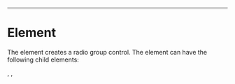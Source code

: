 

---

# Element

The <radiogroup> element creates a radio group control. The element can have the following child elements:

<grid> , <radio> , <script>

The <radiogroup> element has the following attributes:

- • align = start | center | end

- • backgroundcolor = CDATA

- • childrensize = vary | equalwidth | equalheight | equal

- • disabled = true | false

- • foregroundcolor = CDATA

- • height = CDATA

- • hidden = true | false

- • id = ID

- • label = CDATA

- • orient = vertical | horizontal

- • pack = start | center | end | spread | stretch

- • resize = none | both | height | width | natural

- • width = CDATA

- • withdraw = true | false
